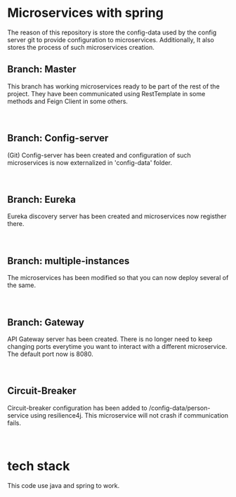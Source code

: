 # Microservices with spring
The reason of this repository is store the config-data used by the config server git to provide configuration to microservices. Additionally, It also stores the process of such microservices creation.

## Branch: Master
This branch has working microservices ready to be part of the rest of the project.
They have been communicated using RestTemplate in some methods and Feign Client in some others.
</br>
</br>
</br>

## Branch: Config-server
(Git) Config-server has been created and configuration of such microservices is now externalized in 'config-data' folder.
</br>
</br>
</br>

## Branch: Eureka
Eureka discovery server has been created and microservices now registher there.
</br>
</br>
</br>

## Branch: multiple-instances
The microservices has been modified so that you can now deploy several of the same.
</br>
</br>
</br>

## Branch: Gateway
API Gateway server has been created. There is no longer need to keep changing ports everytime you want to interact with a different microservice. The default port now is 8080.
</br>
</br>
</br>

## Circuit-Breaker
Circuit-breaker configuration has been added to /config-data/person-service using resilience4j. This microservice will not crash if communication fails.
</br>
</br>
</br>

# tech stack
This code use java and spring to work.


